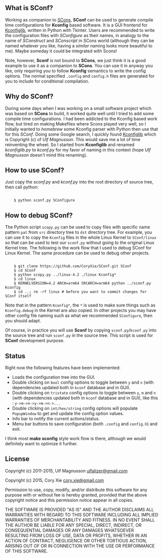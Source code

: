 ## What is SConf?

Working as companion to [SCons](http://www.scons.org/), **SConf** can be used to generate compile time configurations for **Kconfig** based software. It is a GUI frontend for [Kconfiglib](https://github.com/ulfalizer/Kconfiglib), written in Python with Tkinter. Users are recommended to write the configuration files with *SConfigure* as their names, in analogy to the name of *SConstruct* and *SConscript* in SCons world (although they can be named whatever you like, having a *similar* naming looks more beautiful to me). Maybe someday it could be integrated with Scons!

Note, however, **Sconf** is not bound to **SCons**, we just think it is a good example to use it as a companion to **SCons**. You can use it in anyway you like, only requiring you to follow **Kconfig** semantics to write the config options. The normal specified `.config` and `config.h` files are generated for you to include for conditional compilation.

## Why do SConf?

During some days when I was working on a small software project which was based on **SCons** to build, it worked quite well until I tried to add some compile time configurations. I had been addicted to the Kconfig based work flow, but tired on making Makefiles where Scons played very well, so I initially wanted to *homebrew* some Kconfig parser with Python then use that for this *SConf*. Doing some Google search, I quickly found [Kconfiglib](https://github.com/ulfalizer/Kconfiglib) which is Copyright (c) of *Ulf Magnusson*. This would save me a lot of time reinventing the wheel. So I started from **Kconfiglib** and renamed *kconfiglib.py* to *kconf.py* for my favor of naming in this context (hope *Ulf Magnusson* doesn't mind this renaming).

## How to use SConf?

Just copy the *sconf.py* and *kconf.py* into the root directory of source tree, then call python:

```console

    $ python sconf.py SConfigure 

```

## How to debug SConf?

The Python script `scopy.py` can be used to copy files with specific name pattern `pat` from `src` directory tree to `dst` directory tree. For example, you can use it to copy the `Kconfig` files in the whole Linux Kernel to `SConf/linux` so that can be used to test our `sconf.py` without going to the original Linux Kernel tree. The following is the work flow that I used to debug SConf for Linux Kernel. The same procedure can be used to debug other projects. 

```console

	$ git clone https://github.com/CoryXie/SConf.git SConf
	$ cd SConf
	$ python scopy.py ../linux-4.2 ./linux Kconfig*
	$ cd linux
	$ KERNELVERSION=4.2 ARCH=arm64 SRCARCH=arm64 python ../sconf.py Kconfig
	$ cd ..; rm -rf linux # before you want to commit changes for SConf itself

```

Note that in the pattern `Kconfig*`, the `*` is used to make sure things such as `Kconfig.debug` in the Kernel are also copied. In other projects you may have other config file naming such as what we recommended `SConfigure`, then you should adapt.

Of course, in practice you will use **Sconf** by copying `sconf.py`/`kconf.py` into the source tree and run `sconf.py` in the source tree. This script is used for **SConf** development purpose.


## Status

Right now the following features have been implemented:

* Loads the configuration tree into the GUI.
* Double clicking on `bool` config options to toggle between `y` and `n` (with dependencies updated both in `kconf` database and in GUI).
* Double clicking on `tristate` config options to toggle between `y`, `m` and `n` (with dependencies updated both in `kconf` database and in GUI), like this : `y->m->n->y->m->n->...`
* Double clicking on `int/hex/string` config options will populate `PopupWindow` to get and update the config option values.
* Info bar to notify the current actions/status.
* Menu bar buttons to save configuration (both `.config` and `config.h`) and exit.

I think most **make xconfig** style work flow is there, although we would definitely want to optimize it further.

## License

Copyright (c) 2011-2015, Ulf Magnusson ulfalizer@gmail.com

Copyright (c) 2015, Cory Xie cory.xie@gmail.com

Permission to use, copy, modify, and/or distribute this software for any purpose with or without fee is hereby granted, provided that the above copyright notice and this permission notice appear in all copies.

THE SOFTWARE IS PROVIDED "AS IS" AND THE AUTHOR DISCLAIMS ALL WARRANTIES WITH REGARD TO THIS SOFTWARE INCLUDING ALL IMPLIED WARRANTIES OF MERCHANTABILITY AND FITNESS. IN NO EVENT SHALL THE AUTHOR BE LIABLE FOR ANY SPECIAL, DIRECT, INDIRECT, OR CONSEQUENTIAL DAMAGES OR ANY DAMAGES WHATSOEVER RESULTING FROM LOSS OF USE, DATA OR PROFITS, WHETHER IN AN ACTION OF CONTRACT, NEGLIGENCE OR OTHER TORTIOUS ACTION, ARISING OUT OF OR IN CONNECTION WITH THE USE OR PERFORMANCE OF THIS SOFTWARE.